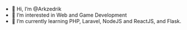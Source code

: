 - 👋 Hi, I’m @Arkzedrik
- 👀 I’m interested in Web and Game Development
- 🌱 I’m currently learning PHP, Laravel, NodeJS and ReactJS, and Flask.


<!---
Arkzedrik/Arkzedrik is a ✨ special ✨ repository because its `README.md` (this file) appears on your GitHub profile.
You can click the Preview link to take a look at your changes.
--->
